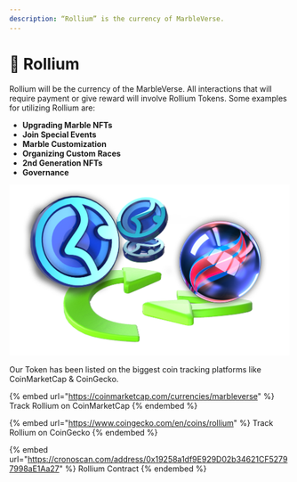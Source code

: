 ```yaml
---
description: “Rollium” is the currency of MarbleVerse.
---
```


# 🔵 Rollium

Rollium will be the currency of the MarbleVerse. All interactions that will require payment or give reward will involve Rollium Tokens. Some examples for utilizing Rollium are:

* **Upgrading Marble NFTs**
* **Join Special Events**
* **Marble Customization**
* **Organizing Custom Races**
* **2nd Generation NFTs**
* **Governance**



![](<../.gitbook/assets/exchange4 (1).png>)

Our Token has been listed on the biggest coin tracking platforms like CoinMarketCap & CoinGecko.

{% embed url="https://coinmarketcap.com/currencies/marbleverse" %}
Track Rollium on CoinMarketCap
{% endembed %}

{% embed url="https://www.coingecko.com/en/coins/rollium" %}
Track Rollium on CoinGecko
{% endembed %}

{% embed url="https://cronoscan.com/address/0x19258a1df9E929D02b34621CF52797998aE1Aa27" %}
Rollium Contract
{% endembed %}
